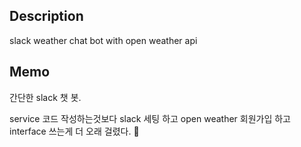
## Description 

slack weather chat bot with open weather api


## Memo 

간단한 slack 챗 봇. 

service 코드 작성하는것보다 slack 세팅 하고 open weather 회원가입 하고 interface 쓰는게 더 오래 걸렸다. 🤔
